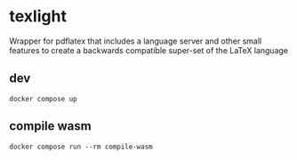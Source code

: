 # texlight

Wrapper for pdflatex that includes a language server and other small features to create a backwards compatible super-set of the LaTeX language

## dev

```shell
docker compose up
```

## compile wasm

```shell
docker compose run --rm compile-wasm
```
